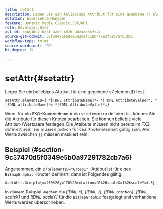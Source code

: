 ```yaml
---
title: setAttr
description: Legen Sie ein beliebiges Attribut für eine gegebene s7 elementID fest.
solution: Experience Manager
feature: Dynamic Media Classic,SDK/API
role: Developer,User
exl-id: e4a51b97-ba5f-42a9-8d7b-8dc42ad5fe24
source-git-commit: 38f3e425be0ce3e241fc18b477e3f68b7b763b51
workflow-type: tm+mt
source-wordcount: '99'
ht-degree: 1%

---
```


# setAttr{#setattr}

Legen Sie ein beliebiges Attribut für eine gegebene s7:elementID fest.

`setAttr.elementID={ *[!DNL attributeName]*= *[!DNL attributeValue]*, *[!DNL attributeName]*= *[!DNL AttributeValue]*…}`

Wenn für ein FXG-Knotenelement ein `s7:elementID` definiert ist, können Sie die Attribute für diesen Knoten bearbeiten. Sie können beliebig viele Attribut-/Wertpaare festlegen. Die Attribute müssen nicht bereits im FXG definiert sein, sie müssen jedoch für das Knotenelement gültig sein. Alle Werte zwischen `{}` müssen maskiert sein.

## Beispiel {#section-9c37470d5f0349e5b0a97291782cb7a6}

Angenommen, ein `s7:elementID="Group1"` -Attribut ist für einen `BitmapGraphic` -Knoten definiert, dann ist Folgendes gültig:

`&setAttr.Group1={x=250%26y=170%26rotation=90%26scaleX=1%26scaleY=0.5}`

In diesem Beispiel werden die *[!DNL x]*, *[!DNL y]*, *[!DNL rotation]*, *[!DNL scaleX]* und *[!DNL scaleY]* für die `BitmapGraphic` festgelegt und vorhandene Werte werden überschrieben.
